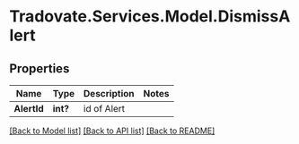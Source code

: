 # Tradovate.Services.Model.DismissAlert
## Properties

Name | Type | Description | Notes
------------ | ------------- | ------------- | -------------
**AlertId** | **int?** | id of Alert | 

[[Back to Model list]](../README.md#documentation-for-models) [[Back to API list]](../README.md#documentation-for-api-endpoints) [[Back to README]](../README.md)

